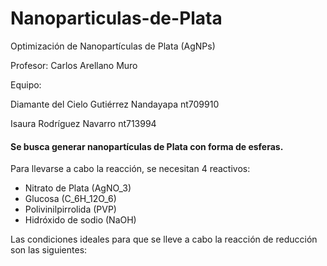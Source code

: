 # Nanoparticulas-de-Plata
Optimización de Nanopartículas de Plata (AgNPs)

Profesor: Carlos Arellano Muro

Equipo: 

Diamante del Cielo Gutiérrez Nandayapa nt709910

Isaura Rodríguez Navarro nt713994

#### Se busca generar nanopartículas de Plata con forma de esferas.

Para llevarse a cabo la reacción, se necesitan 4 reactivos:

* Nitrato de Plata (AgNO_3)
* Glucosa (C_6H_12O_6) 
* Polivinilpirrolida (PVP)
* Hidróxido de sodio (NaOH)

Las condiciones ideales para que se lleve a cabo la reacción de reducción son las siguientes:
